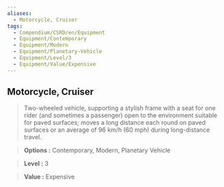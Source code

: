 ```yaml
---
aliases:
  - Motorcycle, Cruiser
tags:
  - Compendium/CSRD/en/Equipment
  - Equipment/Contemporary
  - Equipment/Modern
  - Equipment/Planetary-Vehicle
  - Equipment/Level/3
  - Equipment/Value/Expensive
---
```

  
    
## Motorcycle, Cruiser    
    
>Two-wheeled vehicle, supporting a stylish frame with a seat for one rider (and sometimes a passenger) open to the environment suitable for paved surfaces; moves a long distance each round on paved surfaces or an average of 96 km/h (60 mph) during long-distance travel.    
> **Options :** Contemporary, Modern, Planetary Vehicle    
> **Level :** 3    
> **Value :** Expensive